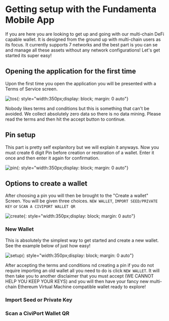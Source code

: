 # Getting setup with the Fundamenta Mobile App

If you are here you are looking to get up and going with our multi-chain DeFi capable wallet.  It is designed from the ground up with multi-chain users as its focus.  It currently supports 7 networks and the best part is you can se and manage all these assets without any network configurations!  Let's get started its super easy!

## Opening the application for the first time

Upon the first time you open the application you will be presented with a Terms of Service screen. 

![tos](img/tos.jpg){: style="width:350px;display: block; margin: 0 auto"}

Nobody likes terms and conditions but this is something that can't be avoided.  We collect absolutely zero data so there is no data mining.  Please read the terms and then hit the accept button to continue.

## Pin setup

This part is pretty self explanitory but we will explain it anyways.  Now you must create 6 digit Pin before creation or restoration of a wallet.  Enter it once and then enter it again for confirmation.

![pin](img/pin.jpg){: style="width:350px;display: block; margin: 0 auto"}

## Options to create a wallet

After choosing a pin you will then be brought to the "Create a wallet" Screen.  You will be given three choices.  `NEW WALLET`, `IMPORT SEED/PRIVATE KEY` or `SCAN A CIVIPORT WALLET QR`

![create](img/create.jpg){: style="width:350px;display: block; margin: 0 auto"}

### New Wallet

This is absolutely the simplest way to get started and create a new wallet.  See the example below of just how easy!

![setup](img/create.gif){: style="width:350px;display: block; margin: 0 auto"}

After accepting the terms and conditions nd creating a pin if you do not require importing an old wallet all you need to do is click `NEW WALLET`.  It will then take you to another disclaimer that you must accept (WE CANNOT HELP YOU KEEP YOUR KEYS) and you will then have your fancy new multi-chain Ethereum Virtual Machine compatible wallet ready to explore!

### Import Seed or Private Key

### Scan a CiviPort Wallet QR